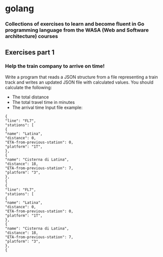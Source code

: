 # golang 
### Collections of exercises to learn and become fluent in Go programming language from the WASA (Web and Software architecture) courses

## Exercises part 1

### Help the train company to arrive on time!

Write a program that reads a JSON structure from a file representing a train track and writes an updated
JSON file with calculated values.
You should calculate the following:
- The total distance
- The total travel time in minutes
- The arrival time
Input file example:
```
{
"line": "FL7",
"stations": [
{
"name": "Latina",
"distance": 0,
"ETA-from-previous-station": 0,
"platform": "1T",
},
{
"name": "Cisterna di Latina",
"distance": 18,
"ETA-from-previous-station": 7,
"platform": "3",
},
{
{
"line": "FL7",
"stations": [
{
"name": "Latina",
"distance": 0,
"ETA-from-previous-station": 0,
"platform": "1T",
},
{
"name": "Cisterna di Latina",
"distance": 18,
"ETA-from-previous-station": 7,
"platform": "3",
},
{
```
